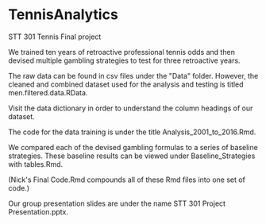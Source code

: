 # TennisAnalytics
STT 301 Tennis Final project

We trained ten years of retroactive professional tennis odds and then devised multiple gambling strategies to test for three retroactive years.

The raw data can be found in csv files under the "Data" folder. However, the cleaned and combined dataset used for the analysis and testing is titled men.filtered.data.RData.

Visit the data dictionary in order to understand the column headings of our dataset.

The code for the data training is under the title Analysis_2001_to_2016.Rmd.

We compared each of the devised gambling formulas to a series of baseline strategies. These baseline results can be viewed under Baseline_Strategies with tables.Rmd.

(Nick's Final Code.Rmd compounds all of these Rmd files into one set of code.)

Our group presentation slides are under the name STT 301 Project Presentation.pptx.
